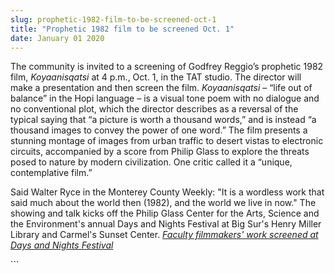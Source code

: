 ```yaml
---
slug: prophetic-1982-film-to-be-screened-oct-1
title: "Prophetic 1982 film to be screened Oct. 1"
date: January 01 2020
---
```


 
<p>
  The community is invited to a screening of Godfrey Reggio’s prophetic 1982
  film, <em>Koyaanisqatsi</em> at 4 p.m., Oct. 1, in the TAT studio. The
  director will make a presentation and then screen the film.
  <em>Koyaanisqatsi</em> – “life out of balance” in the Hopi language – is a
  visual tone poem with no dialogue and no conventional plot, which the director
  describes as a reversal of the typical saying that “a picture is worth a
  thousand words,” and is instead “a thousand images to convey the power of one
  word.” The film presents a stunning montage of images from urban traffic to
  desert vistas to electronic circuits, accompanied by a score from Philip Glass
  to explore the threats posed to nature by modern civilization. One critic
  called it a “unique, contemplative film.”
</p>
<p>
  Said Walter Ryce in the Monterey County Weekly: "It is a wordless work that
  said much about the world then (1982), and the world we live in now." The
  showing and talk kicks off the Philip Glass Center for the Arts, Science and
  the Environment's annual Days and Nights Festival at Big Sur's Henry Miller
  Library and Carmel's Sunset Center.
  <a
    href="https://news.csumb.edu/news/2013/sep/25/faculty-filmmakers-featured-days-and-nights-festival"
    ><em>Faculty filmmakers' work screened at Days and Nights Festival</em></a
  >
</p>
```
